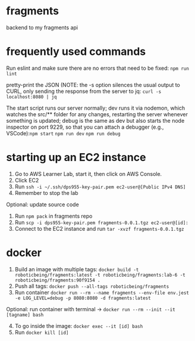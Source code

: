 # fragments
backend to my fragments api

# frequently used commands
Run eslint and make sure there are no errors that need to be fixed: ```npm run lint```

pretty-print the JSON (NOTE: the -s option silences the usual output to CURL, only sending the response from the server to jq: ```curl -s localhost:8080 | jq```

The start script runs our server normally; dev runs it via nodemon, which watches the src/** folder for any changes, restarting the server whenever something is updated; debug is the same as dev but also starts the node inspector on port 9229, so that you can attach a debugger (e.g., VSCode):```npm start``` ```npm run dev``` ```npm run debug```

# starting up an EC2 instance
1. Go to AWS Learner Lab, start it, then click on AWS Console.
2. Click EC2
3. Run ```ssh -i ~/.ssh/dps955-key-pair.pem ec2-user@[Public IPv4 DNS]```
4. Remember to stop the lab

Optional: update source code
1. Run ```npm pack``` in fragments repo
2. Run ```scp -i dps955-key-pair.pem fragments-0.0.1.tgz ec2-user@[id]:```
3. Connect to the EC2 instance and run ```tar -xvzf fragments-0.0.1.tgz```

# docker
1. Build an image with multiple tags: ```docker build -t roboticbeing/fragments:latest -t roboticbeing/fragments:lab-6 -t roboticbeing/fragments:90f9154 .``` 
2. Push all tags: ```docker push --all-tags roboticbeing/fragments```
3. Run container ```docker run --rm --name fragments --env-file env.jest -e LOG_LEVEL=debug -p 8080:8080 -d fragments:latest```

Optional: run container with terminal -> ```docker run --rm --init --it [tagname] bash``` 

4. To go inside the image: ```docker exec --it [id] bash```
5. Run ```docker kill [id]```
